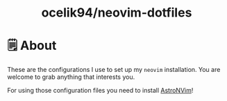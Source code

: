 <h1 align="center">ocelik94/neovim-dotfiles</h1>

# 🗒 About
These are the configurations I use to set up my `neovim` installation. You are welcome to grab anything that interests you.

For using those configuration files you need to install [AstroNVim](https://github.com/AstroNvim/AstroNvim)!
